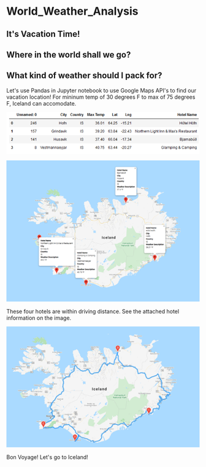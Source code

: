 # World_Weather_Analysis

## It's Vacation Time!

## Where in the world shall we go?

## What kind of weather should I pack for?


Let's use Pandas in Jupyter notebook to use Google Maps API's to find our vacation location!
For mininum temp of 30 degrees F to max of 75 degrees F, Iceland can accomodate.

![FourHotelsChart](Vacation_Itinerary/FourHotelsChart.png)

![WeatherPy_travel_map_markers](Vacation_Itinerary/WeatherPy_travel_map_markers.png)

These four hotels are within driving distance. See the attached hotel information on the image.

![WeatherPy_travel_map](Vacation_Itinerary/WeatherPy_travel_map.png)

Bon Voyage! Let's go to Iceland!
